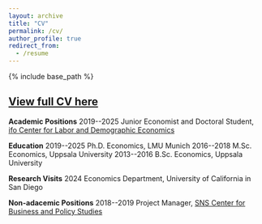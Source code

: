 ```yaml
---
layout: archive
title: "CV"
permalink: /cv/
author_profile: true
redirect_from:
  - /resume
---
```


{% include base_path %}

## **[View full CV here](https://drive.google.com/file/d/177_YkAIlIHnAVo3mdBEbxHrIpTjy11oF/view)**


**Academic Positions**
2019--2025 Junior Economist and Doctoral Student, [ifo Center for Labor and Demographic Economics](https://www.ifo.de/en/research/ifo-center-for-labor-and-demographic-economics)

**Education**
2019--2025 Ph.D. Economics, LMU Munich
2016--2018 M.Sc. Economics, Uppsala University
2013--2016 B.Sc. Economics, Uppsala University

**Research Visits**
2024 Economics Department, University of California in San Diego

**Non-adacemic Positions**
2018--2019 Project Manager, [SNS Center for Business and Policy Studies](https://www.sns.se/en/)
